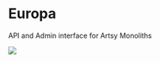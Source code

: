 # Europa
API and Admin interface for Artsy Monoliths

![](https://s3.amazonaws.com/f.cl.ly/items/3L3q3j3w0i3L000p0133/Screen%20Shot%202015-01-19%20at%206.36.09%20PM.png)
